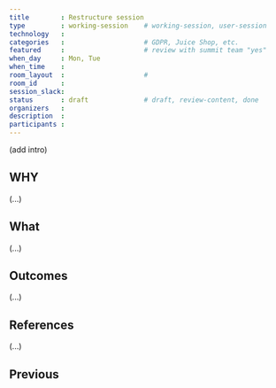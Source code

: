 ```yaml
---
title        : Restructure session
type         : working-session    # working-session, user-session
technology   :
categories   :                    # GDPR, Juice Shop, etc.
featured     :                    # review with summit team "yes"
when_day     : Mon, Tue
when_time    :
room_layout  :                    #
room_id      :
session_slack:
status       : draft              # draft, review-content, done
organizers   :
description  :
participants :
---
```



(add intro)

## WHY

(...)

## What

(...)

## Outcomes

(...)

## References

(...)


## Previous

